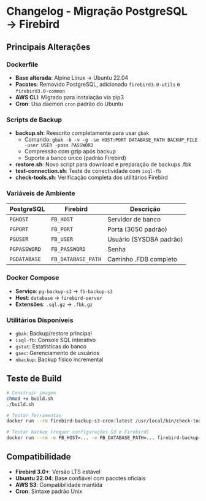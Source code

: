 # Changelog - Migração PostgreSQL → Firebird

## Principais Alterações

### Dockerfile
- **Base alterada**: Alpine Linux → Ubuntu 22.04
- **Pacotes**: Removido PostgreSQL, adicionado `firebird3.0-utils` e `firebird3.0-common`
- **AWS CLI**: Migrado para instalação via pip3
- **Cron**: Usa daemon `cron` padrão do Ubuntu

### Scripts de Backup
- **backup.sh**: Reescrito completamente para usar `gbak`
  - Comando: `gbak -b -v -g -se HOST:PORT DATABASE_PATH BACKUP_FILE -user USER -pass PASSWORD`
  - Compressão com gzip após backup
  - Suporte a banco único (padrão Firebird)
- **restore.sh**: Novo script para download e preparação de backups .fbk
- **test-connection.sh**: Teste de conectividade com `isql-fb`
- **check-tools.sh**: Verificação completa dos utilitários Firebird

### Variáveis de Ambiente
| PostgreSQL | Firebird | Descrição |
|------------|----------|-----------|
| `PGHOST` | `FB_HOST` | Servidor de banco |
| `PGPORT` | `FB_PORT` | Porta (3050 padrão) |
| `PGUSER` | `FB_USER` | Usuário (SYSDBA padrão) |
| `PGPASSWORD` | `FB_PASSWORD` | Senha |
| `PGDATABASE` | `FB_DATABASE_PATH` | Caminho .FDB completo |

### Docker Compose
- **Serviço**: `pg-backup-s3` → `fb-backup-s3`
- **Host**: `database` → `firebird-server`
- **Extensões**: `.sql.gz` → `.fbk.gz`

### Utilitários Disponíveis
- `gbak`: Backup/restore principal
- `isql-fb`: Console SQL interativo
- `gstat`: Estatísticas do banco
- `gsec`: Gerenciamento de usuários
- `nbackup`: Backup físico incremental

## Teste de Build

```bash
# Construir imagem
chmod +x build.sh
./build.sh

# Testar ferramentas
docker run --rm firebird-backup-s3-cron:latest /usr/local/bin/check-tools.sh

# Testar backup (requer configurações S3 e Firebird)
docker run --rm -e FB_HOST=... -e FB_DATABASE_PATH=... firebird-backup-s3-cron:latest /usr/local/bin/backup.sh
```

## Compatibilidade

- **Firebird 3.0+**: Versão LTS estável
- **Ubuntu 22.04**: Base confiável com pacotes oficiais
- **AWS S3**: Compatibilidade mantida
- **Cron**: Sintaxe padrão Unix
